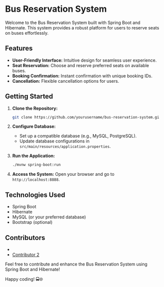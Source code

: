 

# Bus Reservation System

Welcome to the Bus Reservation System built with Spring Boot and Hibernate. This system provides a robust platform for users to reserve seats on buses effortlessly.

## Features

- **User-Friendly Interface:** Intuitive design for seamless user experience.
- **Seat Reservation:** Choose and reserve preferred seats on available buses.
- **Booking Confirmation:** Instant confirmation with unique booking IDs.
- **Cancellation:** Flexible cancellation options for users.

## Getting Started

1. **Clone the Repository:**
   ```bash
   git clone https://github.com/yourusername/bus-reservation-system.git
   ```

2. **Configure Database:**
   - Set up a compatible database (e.g., MySQL, PostgreSQL).
   - Update database configurations in `src/main/resources/application.properties`.

3. **Run the Application:**
   ```bash
   ./mvnw spring-boot:run
   ```

4. **Access the System:**
   Open your browser and go to `http://localhost:8888`.

## Technologies Used

- Spring Boot
- Hibernate
- MySQL (or your preferred database)
- Bootstrap (optional)

## Contributors

- 
- [Contributor 2](Dibyasing)

Feel free to contribute and enhance the Bus Reservation System using Spring Boot and Hibernate!

Happy coding! 🚍🌐
